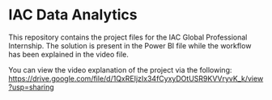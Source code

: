 # IAC Data Analytics
This repository contains the project files for the IAC Global Professional Internship.
The solution is present in the Power BI file while the workflow has been explained in the video file.

You can view the video explanation of the project via the following: https://drive.google.com/file/d/1QxREIjzIx34fCyxyDOtUSR9KVVryvK_k/view?usp=sharing
